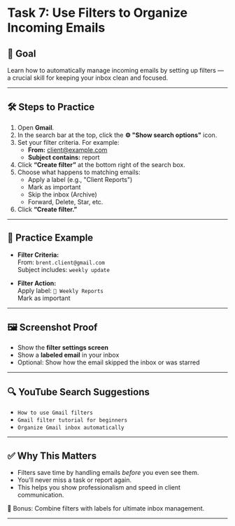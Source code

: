# Task 7: Use Filters to Organize Incoming Emails

## 📌 Goal  
Learn how to automatically manage incoming emails by setting up filters — a crucial skill for keeping your inbox clean and focused.

---

## 🛠 Steps to Practice

1. Open **Gmail**.
2. In the search bar at the top, click the **⚙️ "Show search options"** icon.
3. Set your filter criteria. For example:
   - **From:** client@example.com  
   - **Subject contains:** report
4. Click **“Create filter”** at the bottom right of the search box.
5. Choose what happens to matching emails:
   - Apply a label (e.g., "Client Reports")
   - Mark as important
   - Skip the inbox (Archive)
   - Forward, Delete, Star, etc.
6. Click **“Create filter.”**

---

## 📄 Practice Example

- **Filter Criteria:**  
  From: `brent.client@gmail.com`  
  Subject includes: `weekly update`
  
- **Filter Action:**  
  Apply label: `📁 Weekly Reports`  
  Mark as important

---

## 🖼 Screenshot Proof  
- Show the **filter settings screen**  
- Show a **labeled email** in your inbox  
- Optional: Show how the email skipped the inbox or was starred

---

## 🔍 YouTube Search Suggestions  
- `How to use Gmail filters`  
- `Gmail filter tutorial for beginners`  
- `Organize Gmail inbox automatically`

---

## ✅ Why This Matters  
- Filters save time by handling emails *before* you even see them.  
- You’ll never miss a task or report again.  
- This helps you show professionalism and speed in client communication.

🔁 Bonus: Combine filters with labels for ultimate inbox management.

---
